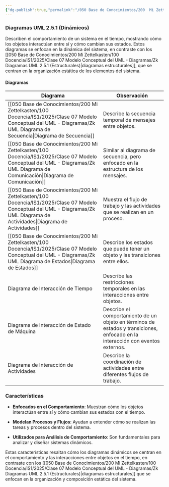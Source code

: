 ```yaml
---
{"dg-publish":true,"permalink":"/050 Base de Conocimientos/200  Mi Zettelkasten/100 Docencia/IS1/2025/Clase 07 Modelo Conceptual del UML - Diagramas/Zk Diagramas UML 2.5.1 (Dinámicos)/","tags":["digitalGarden"]}
---
```


### Diagramas UML 2.5.1 (Dinámicos)

Describen el comportamiento de un sistema en el tiempo, mostrando cómo los objetos interactúan entre sí y cómo cambian sus estados. Estos diagramas se enfocan en la dinámica del sistema, en contraste con los [[050 Base de Conocimientos/200  Mi Zettelkasten/100 Docencia/IS1/2025/Clase 07 Modelo Conceptual del UML - Diagramas/Zk Diagramas UML 2.5.1 (Estructurales)\|diagramas estructurales]], que se centran en la organización estática de los elementos del sistema.

#### Diagramas

| Diagrama                                                      | Observación                                                                                                                     |
| ------------------------------------------------------------- | ------------------------------------------------------------------------------------------------------------------------------- |
| [[050 Base de Conocimientos/200  Mi Zettelkasten/100 Docencia/IS1/2025/Clase 07 Modelo Conceptual del UML - Diagramas/Zk UML Diagrama de Secuencia\|Diagrama de Secuencia]]       | Describe la secuencia temporal de mensajes entre objetos.                                                                       |
| [[050 Base de Conocimientos/200  Mi Zettelkasten/100 Docencia/IS1/2025/Clase 07 Modelo Conceptual del UML - Diagramas/Zk UML Diagrama de Comunicación\|Diagrama de Comunicación]] | Similar al diagrama de secuencia, pero enfocado en la estructura de los mensajes.                                               |
| [[050 Base de Conocimientos/200  Mi Zettelkasten/100 Docencia/IS1/2025/Clase 07 Modelo Conceptual del UML - Diagramas/Zk UML Diagrama de Actividades\|Diagrama de Actividades]]   | Muestra el flujo de trabajo y las actividades que se realizan en un proceso.                                                    |
| [[050 Base de Conocimientos/200  Mi Zettelkasten/100 Docencia/IS1/2025/Clase 07 Modelo Conceptual del UML - Diagramas/Zk UML Diagrama de Estados\|Diagrama de Estados]]           | Describe los estados que puede tener un objeto y las transiciones entre ellos.                                                  |
| Diagrama de Interacción de Tiempo                             | Describe las restricciones temporales en las interacciones entre objetos.                                                       |
| Diagrama de Interacción de Estado de Máquina                  | Describe el comportamiento de un objeto en términos de estados y transiciones, enfocado en la interacción con eventos externos. |
| Diagrama de Interacción de Actividades                        | Describe la coordinación de actividades entre diferentes flujos de trabajo.                                                     |
### Características

- **Enfocados en el Comportamiento**: Muestran cómo los objetos interactúan entre sí y cómo cambian sus estados con el tiempo.

- **Modelan Procesos y Flujos**: Ayudan a entender cómo se realizan las tareas y procesos dentro del sistema.

- **Utilizados para Análisis de Comportamiento**: Son fundamentales para analizar y diseñar sistemas dinámicos.

Estas características resaltan cómo los diagramas dinámicos se centran en el comportamiento y las interacciones entre objetos en el tiempo, en contraste con los [[050 Base de Conocimientos/200  Mi Zettelkasten/100 Docencia/IS1/2025/Clase 07 Modelo Conceptual del UML - Diagramas/Zk Diagramas UML 2.5.1 (Estructurales)\|diagramas estructurales]] que se enfocan en la organización y composición estática del sistema.

